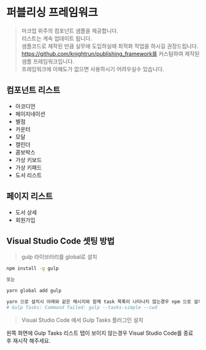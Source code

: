 # 퍼블리싱 프레임워크 
> 마크업 위주의 컴포넌트 샘플을 제공합니다.  
> 리스트는 계속 업데이트 됩니다.   
> 샘플코드로 제작된 만큼 실무에 도입하실때 최적화 작업을 하시길 권장드립니다.  
> https://github.com/knightrun/publishing_framework를 커스텀하여 제작된 샘플 프레임워크입니다.   
> 프레임워크에 이해도가 없으면 사용하시기 어려우실수 있습니다.

## 컴포넌트 리스트
* 아코디언
* 페이지네이션
* 별점  
* 카운터
* 모달
* 캘린더
* 콤보박스
* 가상 키보드
* 가상 키패드
* 도서 리스트


## 페이지 리스트
* 도서 상세 
* 회원가입


## Visual Studio Code 셋팅 방법 
  
> gulp 라이브러리를 global로 설치
```bash
npm install -g gulp

또는

yarn global add gulp

yarn 으로 설치시 아래와 같은 메시지와 함께 task 목록이 나타나지 않는경우 npm 으로 설치해주세요.
# Gulp Tasks: Command failed: gulp --tasks-simple --cwd 
```

> Visual Studio Code 에서 Gulp Tasks 플러그인 설치

왼쪽 화면에 Gulp Tasks 리스트 탭이 보이지 않는경우 Visual Studio Code를 종료 후 재시작 해주세요.
